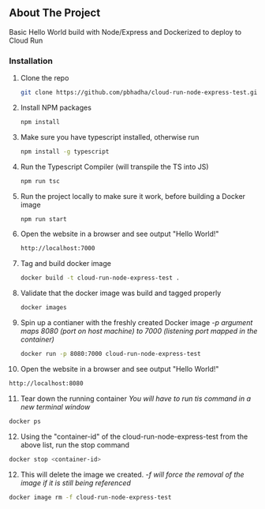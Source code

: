<!-- ABOUT THE PROJECT -->
## About The Project

Basic Hello World build with Node/Express and Dockerized to deploy to Cloud Run

### Installation

1. Clone the repo
   ```sh
   git clone https://github.com/pbhadha/cloud-run-node-express-test.git
   ```
2. Install NPM packages
   ```sh
   npm install
   ```
3. Make sure you have typescript installed, otherwise run
   ```sh
   npm install -g typescript
   ```
4. Run the Typescript Compiler (will transpile the TS into JS)
   ```sh
   npm run tsc
   ```
5. Run the project locally to make sure it work, before building a Docker image
   ```sh
   npm run start
   ```
6. Open the website in a browser and see output "Hello World!"
   ```sh
   http://localhost:7000
   ```
7. Tag and build docker image
   ```sh
   docker build -t cloud-run-node-express-test . 
   ```
8. Validate that the docker image was build and tagged properly
   ```sh
   docker images 
   ```
9. Spin up a contianer with the freshly created Docker image
   _-p argument maps 8080 (port on host machine) to 7000 (listening port mapped in the container)_
   ```sh
   docker run -p 8080:7000 cloud-run-node-express-test
   ```
10. Open the website in a browser and see output "Hello World!"
   ```sh
   http://localhost:8080
   ```
11. Tear down the running container
   _You will have to run tis command in a new terminal window_
   ```sh
   docker ps
   ```
12. Using the "container-id" of the cloud-run-node-express-test from the above list, run the stop command
   ```sh
   docker stop <container-id>
   ```
12. This will delete the image we created.
    _-f will force the removal of the image if it is still being referenced_
   ```sh
   docker image rm -f cloud-run-node-express-test
   ```